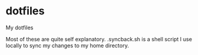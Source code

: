 # dotfiles
My dotfiles

Most of these are quite self explanatory.
.syncback.sh is a shell script I use locally to sync my changes to my home directory.
